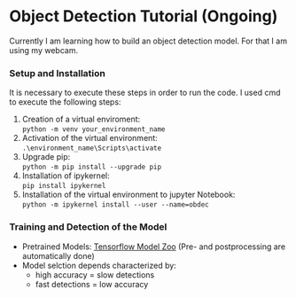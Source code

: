 # Object Detection Tutorial (Ongoing)   
Currently I am learning how to build an object detection model. For that I am using my webcam.
### Setup and Installation
It is necessary to execute these steps in order to run the code. I used cmd to execute the following steps:
1. Creation of a virtual enviroment:  
`python -m venv your_environment_name`
2. Activation of the virtual environment:  
`.\environment_name\Scripts\activate`  
3. Upgrade pip:  
`python -m pip install --upgrade pip`
4. Installation of ipykernel:   
`pip install ipykernel`
5. Installation of the virtual environment to jupyter Notebook:  
`python -m ipykernel install --user --name=obdec`

### Training and Detection of the Model  
- Pretrained Models: [Tensorflow Model Zoo](https://github.com/tensorflow/models/blob/master/research/object_detection/g3doc/tf2_detection_zoo.md "Tensorflow Model Zoo") (Pre- and postprocessing are automatically done)
- Model selction depends characterized by:
  - high accuracy = slow detections
  - fast detections = low accuracy
